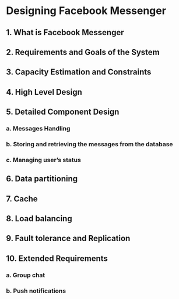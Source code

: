 # Designing Facebook Messenger

## 1. What is Facebook Messenger

## 2. Requirements and Goals of the System

## 3. Capacity Estimation and Constraints

## 4. High Level Design

## 5. Detailed Component Design

### a. Messages Handling

### b. Storing and retrieving the messages from the database

### c. Managing user’s status

## 6. Data partitioning

## 7. Cache

## 8. Load balancing

## 9. Fault tolerance and Replication

## 10. Extended Requirements

### a. Group chat

### b. Push notifications